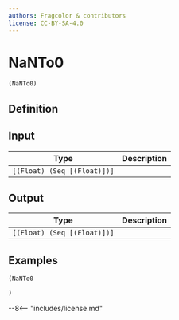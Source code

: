 ```yaml
---
authors: Fragcolor & contributors
license: CC-BY-SA-4.0
---
```



# NaNTo0

```clojure
(NaNTo0)
```


## Definition




## Input

| Type | Description |
|------|-------------|
| `[(Float) (Seq [(Float)])]` |  |


## Output

| Type | Description |
|------|-------------|
| `[(Float) (Seq [(Float)])]` |  |


## Examples

```clojure
(NaNTo0

)
```


--8<-- "includes/license.md"
